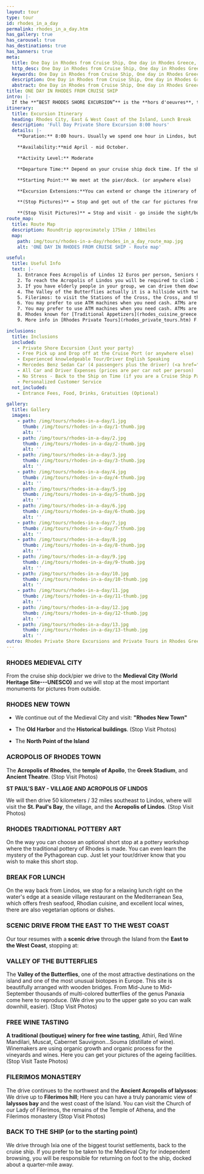 ```yaml
---
layout: tour
type: tour
id: rhodes_in_a_day
permalink: rhodes_in_a_day.htm
has_gallery: true
has_carousel: true
has_destinations: true
has_banners: true
meta:
  title: One Day in Rhodes from Cruise Ship, One day in Rhodes Greece, Rhodes Shore Excursions
  http_desc: One Day in Rhodes from Cruise Ship, One day in Rhodes Greece, Rhodes Shore Excursions
  keywords: One Day in Rhodes from Cruise Ship, One day in Rhodes Greece, Rhodes Shore Excursions
  description: One Day in Rhodes from Cruise Ship, One day in Rhodes Greece, Rhodes Shore Excursions
  abstract: One Day in Rhodes from Cruise Ship, One day in Rhodes Greece
title: ONE DAY IN RHODES FROM CRUISE SHIP
intro: |-
  If the **“BEST RHODES SHORE EXCURSION”** is the **hors d'oeuvres**, then this full-day private excursion is the meal. You can explore the Island until your appetite for history and natural beauty is satisfied. Halfway through the tour, you will be taken to lunch at a location overlooking the beautiful blue Mediterranean Sea. A drive through this scenic island will keep you engaged and interested, creating memories that will last long after the excursion is over.
itinerary:
  title: Excursion Itinerary
  heading: Rhodes City, East & West Coast of the Island, Lunch Break
  description: 'Full Day Private Shore Excursion 8:00 hours'
  details: |-
    **Duration:** 8:00 hours. Usually we spend one hour in Lindos, but it depends on you for how long you need to visit Lindos. To climb up it takes 10 - 15 min, to look 30 min.

    **Availability:**mid April - mid October.

    **Activity Level:** Moderate

    **Departure Time:** Depend on your cruise ship dock time. If the ship arrives late into port, we'll adjust our schedules, and the rental time will start from the moment you meet your driver.

    **Starting Point:** We meet at the pier/dock. (or anywhere else)

    **Excursion Extensions:**You can extend or change the itinerary of this private shore excursion as you wish. You may also adjust the tour for a swim at the East Coast (mid-June to mid-September) at a sandy established beach with facilities for changing clothes.

    **(Stop Pictures)** = Stop and get out of the car for pictures from outside of the Sight/building

    **(Stop Visit Pictures)** = Stop and visit - go inside the sight/building for pictures
route_map:
  title: Route Map
  description: Roundtrip approximately 175km / 108miles
  map:
    path: img/tours/rhodes-in-a-day/rhodes_in_a_day_route_map.jpg
    alt: 'ONE DAY IN RHODES FROM CRUISE SHIP - Route map'

useful:
  title: Useful Info
  text: |-
    1. Entrance Fees Acropolis of Lindos 12 Euros per person, Seniors 6 Euros per person, Children under 18 years old free, No charge to enter Lindos village.
    2. To reach the Acropolis of Lindos you will be required to climb 292 steps, or ride on a donkey. The donkey does not eliminate all the steps, there are over 80 to go when you get off the donkey. The donkeys go by a slightly different path so the stairs, and the soles of your shoes, will be quite clean if you wish to walk up. The risers of the stairs are 5-7 inches and the treads 18-24 inches. No handrail on either side.
    3. If you have elderly people in your group, we can drive them down on the beautiful beach of Lindos have a drink and a nice discuss with the driver and enjoy the panoramic view while they are waiting for you to climb up the Acropolis of Lindos.
    4. The Valley of the Butterflies actually it is a hillside with two gates. The lower gate is the Main Gate, and the upper gate is the Secondary Gate. You can have a quick look using the Main Gate for around 10 min, but if you want to climb up there is about 60 min of walking time (up and down). For the comfort of our travelers we drive them to the Secondary Gate - upper gate so they can walk down easier (one way) 30 - 40 min. The elderly people in your group they can wait down at the Main Gate, with the driver while you explore the place. There is a small cafe, a refreshment kiosk, and a little gift shop.  Entrance fee: (3 Euros Low Season) (5 Euros High Season) per person. Children under 12 years old Free. (Before June 15th and after September 15th we skip the site as no butterflies)
    5. Filerimos: to visit the Stations of the Cross, the Cross, and the Panoramic Vista is free, to visit the Monastery and the Church, 6 Euros per person, Seniors (with Id or Passport) 3 Euros per person. Children under 18 years old free.
    6. You may prefer to use ATM machines when you need cash. ATMs are everywhere.
    7. You may prefer to use ATM machines when you need cash. ATMs are everywhere.
    8. Rhodes known for [Traditional Appetizers](rhodes_cuisine_greece.htm), desserts, [Wines](wine_tours_greece.htm), the famous handmade [Rhodes Pottery - Ceramics](greek_pottery.htm) and the beautiful [Rhodes Beaches](rhodes_beaches.htm).
    9. More info in [Rhodes Private Tours](rhodes_private_tours.htm) F.A.Q.

inclusions:
  title: Inclusions
  included:
    - Private Shore Excursion (Just your party)
    - Free Pick up and Drop off at the Cruise Port (or anywhere else)
    - Experienced knowledgeable Tour/Driver English Speaking
    - Mercedes Benz Sedan Car (4 passengers plus the driver) (<a href="groups.htm">bigger group or more room?</a>)
    - All Car and Driver Expenses (prices are per car not per person)
    - No Stress - Back to the Ship on Time (if you are a Cruise Ship Passenger)
    - Personalized Customer Service
  not_included:
    - Entrance Fees, Food, Drinks, Gratuities (Optional)

gallery:
  title: Gallery
  images:
    - path: /img/tours/rhodes-in-a-day/1.jpg
      thumb: /img/tours/rhodes-in-a-day/1-thumb.jpg
      alt: ''
    - path: /img/tours/rhodes-in-a-day/2.jpg
      thumb: /img/tours/rhodes-in-a-day/2-thumb.jpg
      alt: ''
    - path: /img/tours/rhodes-in-a-day/3.jpg
      thumb: /img/tours/rhodes-in-a-day/3-thumb.jpg
      alt: ''
    - path: /img/tours/rhodes-in-a-day/4.jpg
      thumb: /img/tours/rhodes-in-a-day/4-thumb.jpg
      alt: ''
    - path: /img/tours/rhodes-in-a-day/5.jpg
      thumb: /img/tours/rhodes-in-a-day/5-thumb.jpg
      alt: ''
    - path: /img/tours/rhodes-in-a-day/6.jpg
      thumb: /img/tours/rhodes-in-a-day/6-thumb.jpg
      alt: ''
    - path: /img/tours/rhodes-in-a-day/7.jpg
      thumb: /img/tours/rhodes-in-a-day/7-thumb.jpg
      alt: ''
    - path: /img/tours/rhodes-in-a-day/8.jpg
      thumb: /img/tours/rhodes-in-a-day/8-thumb.jpg
      alt: ''
    - path: /img/tours/rhodes-in-a-day/9.jpg
      thumb: /img/tours/rhodes-in-a-day/9-thumb.jpg
      alt: ''
    - path: /img/tours/rhodes-in-a-day/10.jpg
      thumb: /img/tours/rhodes-in-a-day/10-thumb.jpg
      alt: ''
    - path: /img/tours/rhodes-in-a-day/11.jpg
      thumb: /img/tours/rhodes-in-a-day/11-thumb.jpg
      alt: ''
    - path: /img/tours/rhodes-in-a-day/12.jpg
      thumb: /img/tours/rhodes-in-a-day/12-thumb.jpg
      alt: ''
    - path: /img/tours/rhodes-in-a-day/13.jpg
      thumb: /img/tours/rhodes-in-a-day/13-thumb.jpg
      alt: ''
outro: Rhodes Private Shore Excursions and Private Tours in Rhodes Greece
---
```

### RHODES MEDIEVAL CITY

From the cruise ship dock/pier we drive to the **Medieval City (World Heritage Site---UNESCO)** and we will stop at the most important monuments for pictures from outside.

### RHODES NEW TOWN

- We continue out of the Medieval City and visit: **"Rhodes New Town"**

- The **Old Harbor** and the **Historical buildings**. (Stop Visit Photos)

- The **North Point of the Island**

### ACROPOLIS OF RHODES TOWN

The **Acropolis of Rhodes**, the **temple of Apollo**, the **Greek Stadium**, and **Ancient Theatre**. (Stop Visit Photos)

**ST PAUL'S BAY - VILLAGE AND ACROPOLIS OF LINDOS**

We will then drive 50 kilometers / 32 miles southeast to Lindos, where will visit the **St. Paul's Bay**, the village, and the **Acropolis of Lindos**. (Stop Visit Photos)

### RHODES TRADITIONAL POTTERY ART

On the way you can choose an optional short stop at a pottery workshop where the traditional pottery of Rhodes is made. You can even learn the mystery of the Pythagorean cup. Just let your tour/driver know that you wish to make this short stop.

### BREAK FOR LUNCH

On the way back from Lindos, we stop for a relaxing lunch right on the water's edge at a seaside village restaurant on the Mediterranean Sea, which offers fresh seafood, Rhodian cuisine, and excellent local wines, there are also vegetarian options or dishes.

### SCENIC DRIVE FROM THE EAST TO THE WEST COAST

Our tour resumes with a **scenic drive** through the Island from the **East to the West Coast**, stopping at:

### VALLEY OF THE BUTTERFLIES

The **Valley of the Butterflies**, one of the most attractive destinations on the island and one of the most unusual biotopes in Europe. This site is beautifully arranged with wooden bridges. From Mid-June to Mid-September thousands of multi-colored butterflies of the genus Panaxia come here to reproduce. (We drive you to the upper gate so you can walk downhill, easier). (Stop Visit Photos)

### FREE WINE TASTING

**A traditional (boutique) winery for free wine tasting**, Athiri, Red Wine Mandilari, Muscat, Cabernet Sauvignon...Souma (distillate of wine). Winemakers are using organic growth and organic process for the vineyards and wines. Here you can get your pictures of the ageing facilities. (Stop Visit Taste Photos)

### FILERIMOS MONASTERY

The drive continues to the northwest and the **Ancient Acropolis of Ialyssos**: We drive up to **Filerimos hill**; Here you can have a truly panoramic view of **Ialyssos bay** and the west coast of the Island. You can visit the Church of our Lady of Filerimos, the remains of the Temple of Athena, and the Filerimos monastery (Stop Visit Photos)

### BACK TO THE SHIP (or to the starting point)

We drive through Ixia one of the biggest tourist settlements, back to the cruise ship. If you prefer to be taken to the Medieval City for independent browsing, you will be responsible for returning on foot to the ship, docked about a quarter-mile away.